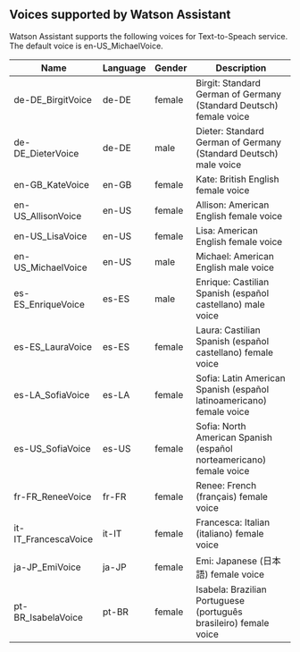 ## Voices supported by Watson Assistant

Watson Assistant supports the following voices for Text-to-Speach service. The default voice is en-US_MichaelVoice.

| Name | Language | Gender | Description |
|------|----------|--------|-------------|
| de-DE_BirgitVoice | de-DE | female | Birgit: Standard German of Germany (Standard Deutsch) female voice |
| de-DE_DieterVoice | de-DE | male | Dieter: Standard German of Germany (Standard Deutsch) male voice |
| en-GB_KateVoice | en-GB | female | Kate: British English female voice |
| en-US_AllisonVoice | en-US | female | Allison: American English female voice |
| en-US_LisaVoice | en-US | female | Lisa: American English female voice |
| en-US_MichaelVoice | en-US | male | Michael: American English male voice |
| es-ES_EnriqueVoice | es-ES | male | Enrique: Castilian Spanish (español castellano) male voice |
| es-ES_LauraVoice | es-ES | female | Laura: Castilian Spanish (español castellano) female voice |
| es-LA_SofiaVoice | es-LA | female | Sofia: Latin American Spanish (español latinoamericano) female voice |
| es-US_SofiaVoice | es-US | female | Sofia: North American Spanish (español norteamericano) female voice |
| fr-FR_ReneeVoice | fr-FR | female | Renee: French (français) female voice |
| it-IT_FrancescaVoice | it-IT | female | Francesca: Italian (italiano) female voice |
| ja-JP_EmiVoice | ja-JP | female | Emi: Japanese (日本語) female voice |
| pt-BR_IsabelaVoice | pt-BR | female | Isabela: Brazilian Portuguese (português brasileiro) female voice |
